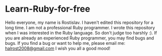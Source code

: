 # Learn-Ruby-for-free
Hello everyone, my name is Rostislav. I haven't edited this repository for a long time. I am not a professional Ruby programmer. I wrote this repository when I was interested in the Ruby language. So don't judge too harshly :). If you are already an experienced Ruby programmer, you may find bugs and bugs.
If you find a bug or want to help me, please email me: halrost2008@gmail.com
I wish you all a good mood!


